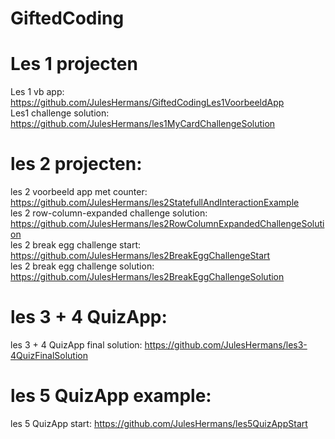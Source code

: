 # GiftedCoding
# Les 1 projecten

Les 1 vb app: https://github.com/JulesHermans/GiftedCodingLes1VoorbeeldApp <br />
Les1 challenge solution: https://github.com/JulesHermans/les1MyCardChallengeSolution

# les 2 projecten:
les 2 voorbeeld app met counter: https://github.com/JulesHermans/les2StatefullAndInteractionExample <br />
les 2 row-column-expanded challenge solution: https://github.com/JulesHermans/les2RowColumnExpandedChallengeSolution <br />
les 2 break egg challenge start: https://github.com/JulesHermans/les2BreakEggChallengeStart<br />
les 2 break egg challenge solution: https://github.com/JulesHermans/les2BreakEggChallengeSolution

# les 3 + 4  QuizApp:
les 3 + 4 QuizApp final solution: https://github.com/JulesHermans/les3-4QuizFinalSolution

# les 5 QuizApp example: 
les 5 QuizApp start: https://github.com/JulesHermans/les5QuizAppStart
